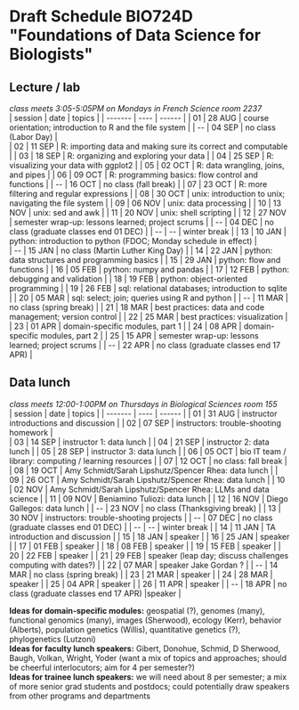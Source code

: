 # Draft Schedule BIO724D "Foundations of Data Science for Biologists"  

## Lecture / lab

*class meets 3:05-5:05PM on Mondays in French Science room 2237*  
| session | date | topics |
| ------- | ---- | ------ |
| 01 | 28 AUG | course orientation; introduction to R and the file system  |
| -- | 04 SEP | no class (Labor Day)  |     
| 02 | 11 SEP | R: importing data and making sure its correct and computable  | 
| 03 | 18 SEP | R: organizing and exploring your data  |
| 04 | 25 SEP | R: visualizing your data with ggplot2  |
| 05 | 02 OCT | R: data wrangling, joins, and pipes |
| 06 | 09 OCT | R: programming basics: flow control and functions  |
| -- | 16 OCT | no class (fall break) |
| 07 | 23 OCT | R: more filtering and regular expressions  |
| 08 | 30 OCT | unix: introduction to unix; navigating the file system  |
| 09 | 06 NOV | unix: data processing  |
| 10 | 13 NOV | unix: sed and awk  |
| 11 | 20 NOV | unix: shell scripting  |
| 12 | 27 NOV | semester wrap-up: lessons learned; project scrums |
| -- | 04 DEC | no class (graduate classes end 01 DEC)  |
| -- | -- | winter break |
| 13 | 10 JAN | python: introduction to python (FDOC; Monday schedule in effect) |  
| -- | 15 JAN | no class (Martin Luther King Day)  |
| 14 | 22 JAN | python: data structures and programming basics  |
| 15 | 29 JAN | python: flow and functions  |
| 16 | 05 FEB | python: numpy and pandas    |
| 17 | 12 FEB | python: debugging and validation  |
| 18 | 19 FEB | python: object-oriented programming  |
| 19 | 26 FEB | sql: relational databases; introduction to sqlite  |
| 20 | 05 MAR | sql: select; join; queries using R and python  |
| -- | 11 MAR | no class (spring break) |
| 21 | 18 MAR | best practices: data and code management; version control  |
| 22 | 25 MAR | best practices: visualization  |
| 23 | 01 APR | domain-specific modules, part 1  |
| 24 | 08 APR | domain-specific modules, part 2  |
| 25 | 15 APR | semester wrap-up: lessons learned; project scrums  |
| -- | 22 APR | no class (graduate classes end 17 APR)  |

## Data lunch

*class meets 12:00-1:00PM on Thursdays in Biological Sciences room 155*  
| session | date | topics |
| ------- | ---- | ------ |
| 01 | 31 AUG | instructor introductions and discussion |
| 02 | 07 SEP | instructors: trouble-shooting homework |     
| 03 | 14 SEP | instructor 1: data lunch | 
| 04 | 21 SEP | instructor 2: data lunch | 
| 05 | 28 SEP | instructor 3: data lunch | 
| 06 | 05 OCT | bio IT team / library: computing / learning resources | 
| 07 | 12 OCT | no class: fall break | 
| 08 | 19 OCT | Amy Schmidt/Sarah Lipshutz/Spencer Rhea: data lunch | 
| 09 | 26 OCT | Amy Schmidt/Sarah Lipshutz/Spencer Rhea: data lunch | 
| 10 | 02 NOV | Amy Schmidt/Sarah Lipshutz/Spencer Rhea: LLMs and data science  | 
| 11 | 09 NOV | Beniamino Tuliozi: data lunch | 
| 12 | 16 NOV | Diego Gallegos: data lunch | 
| -- | 23 NOV | no class (Thanksgiving break) | 
| 13 | 30 NOV | instructors: trouble-shooting projects | 
| -- | 07 DEC | no class (graduate classes end 01 DEC) |
| -- | -- | winter break |
| 14 | 11 JAN | TA introduction and discussion | 
| 15 | 18 JAN | speaker |
| 16 | 25 JAN | speaker |
| 17 | 01 FEB | speaker |
| 18 | 08 FEB | speaker |
| 19 | 15 FEB | speaker |
| 20 | 22 FEB | speaker |
| 21 | 29 FEB | speaker (leap day; discuss challenges computing with dates?) |
| 22 | 07 MAR | speaker Jake Gordan ? |
| -- | 14 MAR | no class (spring break) |
| 23 | 21 MAR | speaker |
| 24 | 28 MAR | speaker |
| 25 | 04 APR | speaker |
| 26 | 11 APR | speaker |
| -- | 18 APR | no class (graduate classes end 17 APR) |speaker |
  
  
**Ideas for domain-specific modules:** geospatial (?), genomes (many), functional genomics (many), images (Sherwood), ecology (Kerr), behavior (Alberts), population genetics (Willis), quantitative genetics (?), phylogenetics (Lutzoni)  
**Ideas for faculty lunch speakers:** Gibert, Donohue, Schmid, D Sherwood, Baugh, Volkan, Wright, Yoder (want a mix of topics and approaches; should be cheerful interlocutors; aim for 4 per semester?)  
**Ideas for trainee lunch speakers:** we will need about 8 per semester; a mix of more senior grad students and postdocs; could potentially draw speakers from other programs and departments
